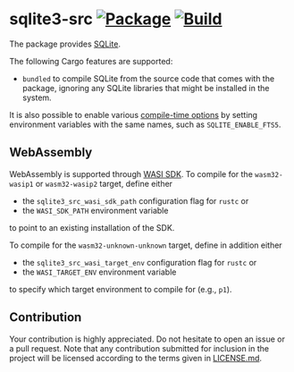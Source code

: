 # sqlite3-src [![Package][package-img]][package-url] [![Build][build-img]][build-url]

The package provides [SQLite].

The following Cargo features are supported:

* `bundled` to compile SQLite from the source code that comes with the package,
  ignoring any SQLite libraries that might be installed in the system.

It is also possible to enable various [compile-time options] by setting
environment variables with the same names, such as
`SQLITE_ENABLE_FTS5`.

## WebAssembly

WebAssembly is supported through [WASI SDK]. To compile for the `wasm32-wasip1`
or `wasm32-wasip2` target, define either

* the `sqlite3_src_wasi_sdk_path` configuration flag for `rustc` or
* the `WASI_SDK_PATH` environment variable

to point to an existing installation of the SDK.

To compile for the `wasm32-unknown-unknown` target, define in addition either

* the `sqlite3_src_wasi_target_env` configuration flag for `rustc` or
* the `WASI_TARGET_ENV` environment variable

to specify which target environment to compile for (e.g., `p1`).

## Contribution

Your contribution is highly appreciated. Do not hesitate to open an issue or a
pull request. Note that any contribution submitted for inclusion in the project
will be licensed according to the terms given in [LICENSE.md](LICENSE.md).

[SQLite]: https://sqlite.org
[WASI SDK]: https://github.com/WebAssembly/wasi-sdk
[compile-time options]: https://www.sqlite.org/compile.html

[build-img]: https://github.com/stainless-steel/sqlite3-src/workflows/build/badge.svg
[build-url]: https://github.com/stainless-steel/sqlite3-src/actions/workflows/build.yml
[package-img]: https://img.shields.io/crates/v/sqlite3-src.svg
[package-url]: https://crates.io/crates/sqlite3-src
